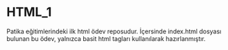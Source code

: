 # HTML_1
Patika eğitimlerindeki ilk html ödev reposudur. İçersinde index.html dosyası bulunan bu ödev, yalnızca basit html tagları kullanılarak hazırlanmıştır.
